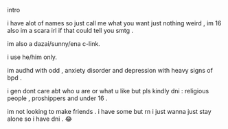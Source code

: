 intro 

i have alot of names so just call me what you want just nothing weird , im 16 also im a scara irl if that could tell you smtg .

im also a dazai/sunny/ena c-link.

i use he/him only.

im audhd with odd , anxiety disorder and depression with heavy signs of bpd .

i gen dont care abt who u are or what u like but pls kindly dni : religious people , proshippers and under 16 .

im not looking to make friends .
i have some but rn i just wanna just stay alone so i have dni . 😂




